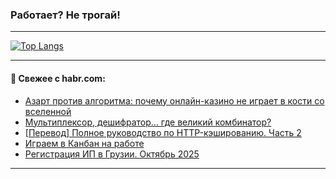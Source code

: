 ### Работает? Не трогай!

---
<!--
#### 🛠️ Technical stack:

![Java](https://img.shields.io/badge/Java-informational?logo=Oracle&style=flat&logoColor=white&color=FF4500)
![Kotlin](https://img.shields.io/badge/Kotlin-informational?logo=Kotlin&style=flat&logoColor=white&color=774D97)
![TS](https://img.shields.io/badge/TypeScript-informational?logo=typeScript&style=flat&logoColor=black&color=017acc)
![Python](https://img.shields.io/badge/Python-informational?logo=Python&style=flat&logoColor=black&color=ffdd54) <br>
![Spring](https://img.shields.io/badge/Spring-informational?logo=Spring&style=flat&logoColor=white&color=6DB33F) 
![SpringBoot](https://img.shields.io/badge/SpringBoot-informational?logo=SpringBoot&style=flat&logoColor=white&color=6DB33F)
![Nest](https://img.shields.io/badge/NestJS-informational?logo=NestJS&style=flat&logoColor=white&color=E0234E) 
![NodeJS](https://img.shields.io/badge/NodeJS-informational?logo=node.js&style=flat&logoColor=white&color=70A760)<br>
![PostgreSQL](https://img.shields.io/badge/PostgreSQL-informational?logo=PostgreSQL&style=flat&logoColor=white&color=DAA520)
![MongoDB](https://img.shields.io/badge/MongoDB-informational?logo=MongoDB&style=flat&logoColor=white&color=870000)
![Apache](https://img.shields.io/badge/Apache-informational?logo=apache&style=flat&logoColor=white&color=f74e28)

___ 
-->

<!--- #### 🛠️ : --->

[![Top Langs](https://github-readme-stats-82jvfl3w3-advtsettinggmailcoms-projects.vercel.app/api/top-langs/?username=zloylis&langs_count=10&hide_title=true&title_color=e6edf3&size_weight=0.5&count_weight=0.5&layout=compact&hide_progress=true&hide_border=true&theme=dracula&hide=css,makefile,cmake)](https://github.com/zloylis)

<!---


####  :octocat:&nbsp;&nbsp; Статистика:

![GitHub stats](https://github-readme-stats-u2qms2cxw-advtsettinggmailcoms-projects.vercel.app/api?username=zloylis&show_icons=true&hide_border=true&theme=dracula&title_color=e6edf3&include_all_commits=true&count_private=true&hide_rank=false&hide_title=true&rank_icon=github)
-->
---

#### 💬 Свежее с habr.com:

<!-- BLOG-POST-LIST:START -->
- [Азарт против алгоритма: почему онлайн-казино не играет в кости со вселенной](https://habr.com/ru/articles/960532/?utm_source=habrahabr&utm_medium=rss&utm_campaign=960532)
- [Мультиплексор, дешифратор… где великий комбинатор?](https://habr.com/ru/companies/yadro/articles/960500/?utm_source=habrahabr&utm_medium=rss&utm_campaign=960500)
- [[Перевод] Полное руководство по HTTP-кэшированию. Часть 2](https://habr.com/ru/companies/timeweb/articles/958898/?utm_source=habrahabr&utm_medium=rss&utm_campaign=958898)
- [Играем в Канбан на работе](https://habr.com/ru/companies/skbkontur/articles/959856/?utm_source=habrahabr&utm_medium=rss&utm_campaign=959856)
- [Регистрация ИП в Грузии. Октябрь 2025](https://habr.com/ru/articles/960490/?utm_source=habrahabr&utm_medium=rss&utm_campaign=960490)
<!-- BLOG-POST-LIST:END -->

---
